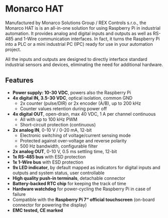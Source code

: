 <!--
---
name: Monarco HAT
class: board
type: adc, dac, io, led, com, rtc, power, motor
formfactor: HAT
manufacturer: Monarco
collected: Other
description: Industrial I/O for the Raspberry Pi
url: https://monarco.io
github: https://github.com/monarco
schematic: http://www.monarco.io/docs/Monarco-HAT-Hardware-Reference-Manual.pdf
buy: https://www.monarco.io/#buy-monarco-hat
image: 'monarco-hat.png'
pincount: 40
eeprom: yes
power:
  '2':
ground:
  '6':
  '9':
  '14':
  '20':
  '25':
  '30':
  '34':
  '39':
pin:
  '3':
    mode: i2c
  '5':
    mode: i2c
  '8':
    name: RS-485, can be disabled
    mode: uart
  '10':
    name: RS-485, can be disabled
    mode: uart
  '19':
    mode: spi
  '21':
    mode: spi
  '23':
    mode: spi
  '24':
    mode: spi
  '37':
    name: ID EEPROM write enable
    mode: output
    active: low
  '38':
    name: MCU bootloader enable
    mode: output
    active: high
  '40':
    name: MCU RESETn
    mode: output
    active: low
i2c:
  '0x18':
    name: Real Time Clock Module
    device: MCP79410
  '0x6f':
    name: 1-Wire Interface Controller
    device: DS2482-100
-->
# Monarco HAT

Manufactured by Monarco Solutions Group / REX Controls s.r.o., the Monarco HAT is is an all-in-one solution for using Raspberry Pi in industrial automation. It provides analog and digital inputs and outputs as well as RS-485 and 1-Wire communication interfaces. In fact, it turns the Raspberry Pi into a PLC or a mini industrial PC (IPC) ready for use in your automation project.

All the inputs and outputs are designed to directly interface standard industrial sensors and devices, eliminating the need for additional hardware. 

## Features

- **Power supply: 10-30 VDC**, powers also the Raspberry Pi
- **4x digital IN, 3.5-30 VDC**, optical isolation, common GND
    - 2x counter (pulse/DIR) or 2x encoder (A/B), up to 200 kHz
    - Counter values retention during power off
- **4x digital OUT**, open-drain, max 40 VDC, 1 A per channel continuous
    - All with up to 100 kHz PWM
    - Short-circuit protection (continuous)
- **2x analog IN**, 0-10 V / 0-20 mA, 12-bit
    - Electronic switching of voltage/current sensing mode
    - Protected against over-voltage and reverse polarity
    - 500 Hz bandwidth, configurable filter
- **2x analog OUT**, 0-10 V, 0.5 ms settling time, 12-bit
- **1x RS-485 bus** with ESD protection
- **1x 1-Wire bus** with ESD protection
- **9x LED indicator**, by default mapped as indicators for digital inputs and outputs and system status, user controllable
- **High quality push-in terminals**, detachable connector
- **Battery-backed RTC chip** for keeping the track of time
- **Hardware watchdog** for power-cycling the Raspberry Pi in case of failure
- Compatible with the **Raspberry Pi 7“ official touchscreen** (on-board connector for powering the display)
- **EMC tested, CE marked**